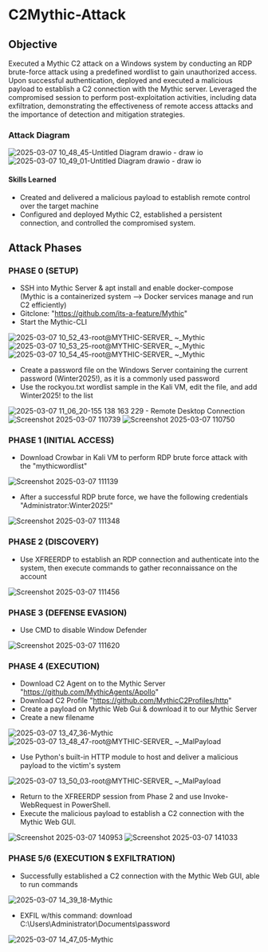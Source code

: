 # C2Mythic-Attack

## Objective
Executed a Mythic C2 attack on a Windows system by conducting an RDP brute-force attack using a predefined wordlist to gain unauthorized access. Upon successful authentication, deployed and executed a malicious payload to establish a C2 connection with the Mythic server. Leveraged the compromised session to perform post-exploitation activities, including data exfiltration, demonstrating the effectiveness of remote access attacks and the importance of detection and mitigation strategies.

### Attack Diagram
![2025-03-07 10_48_45-Untitled Diagram drawio - draw io](https://github.com/user-attachments/assets/bb02f68d-69bf-49dc-89d6-c5045c9741ea)
![2025-03-07 10_49_01-Untitled Diagram drawio - draw io](https://github.com/user-attachments/assets/7f936758-e35f-4d7d-ad4e-ed35d2240456)

#### Skills Learned
- Created and delivered a malicious payload to establish remote control over the target machine
- Configured and deployed Mythic C2, established a persistent connection, and controlled the compromised system.
  
## Attack Phases
### PHASE 0 (SETUP)
- SSH into Mythic Server & apt install and enable docker-compose (Mythic is a containerized system --> Docker services manage and run C2 efficiently)
- Gitclone: "https://github.com/its-a-feature/Mythic"
- Start the Mythic-CLI

![2025-03-07 10_52_43-root@MYTHIC-SERVER_ ~_Mythic](https://github.com/user-attachments/assets/85c4f311-5d57-4ecb-afa1-4734fc85a088)
![2025-03-07 10_53_25-root@MYTHIC-SERVER_ ~_Mythic](https://github.com/user-attachments/assets/77b6c085-d0bb-4d18-86c7-71b723650764)
![2025-03-07 10_54_45-root@MYTHIC-SERVER_ ~_Mythic](https://github.com/user-attachments/assets/eee37928-f1ff-4fa9-8431-8a95e17b5033)

- Create a password file on the Windows Server containing the current password (Winter2025!), as it is a commonly used password
- Use the rockyou.txt wordlist sample in the Kali VM, edit the file, and add Winter2025! to the list

![2025-03-07 11_06_20-155 138 163 229 - Remote Desktop Connection](https://github.com/user-attachments/assets/0705051a-aa61-4e4c-b1be-00abca56e28d)
![Screenshot 2025-03-07 110739](https://github.com/user-attachments/assets/837de843-3dbd-408e-aab0-434463d2085e)
![Screenshot 2025-03-07 110750](https://github.com/user-attachments/assets/a6aad53d-2e95-41c5-88c4-aa9e0828d05b)

### PHASE 1 (INITIAL ACCESS)
- Download Crowbar in Kali VM to perform RDP brute force attack with the "mythicwordlist"

![Screenshot 2025-03-07 111139](https://github.com/user-attachments/assets/669852a8-f441-4cd8-9490-f333ba501407)

- After a successful RDP brute force, we have the following credentials "Administrator:Winter2025!"

![Screenshot 2025-03-07 111348](https://github.com/user-attachments/assets/50d86c00-4d35-48e7-808a-bae0230b15e8)

### PHASE 2 (DISCOVERY)
- Use XFREERDP to establish an RDP connection and authenticate into the system, then execute commands to gather reconnaissance on the account

![Screenshot 2025-03-07 111456](https://github.com/user-attachments/assets/da307222-d32f-498a-9f6a-f726f6f76327)

### PHASE 3 (DEFENSE EVASION)
- Use CMD to disable Window Defender

![Screenshot 2025-03-07 111620](https://github.com/user-attachments/assets/14045543-9d03-4b68-8d9e-9a3728d862e0)

### PHASE 4 (EXECUTION)
- Download C2 Agent on to the Mythic Server "https://github.com/MythicAgents/Apollo"
- Download C2 Profile "https://github.com/MythicC2Profiles/http"
- Create a payload on Mythic Web Gui & download it to our Mythic Server
- Create a new filename

![2025-03-07 13_47_36-Mythic](https://github.com/user-attachments/assets/407932ec-7d5d-47b7-bc4a-70227fd1401e)
![2025-03-07 13_48_47-root@MYTHIC-SERVER_ ~_MalPayload](https://github.com/user-attachments/assets/357d1ac3-530d-40e1-ac9d-34159c09d706)

- Use Python's built-in HTTP module to host and deliver a malicious payload to the victim's system
  
![2025-03-07 13_50_03-root@MYTHIC-SERVER_ ~_MalPayload](https://github.com/user-attachments/assets/60a5a974-fd61-4a72-b355-841132fbcecc)

- Return to the XFREERDP session from Phase 2 and use Invoke-WebRequest in PowerShell.
- Execute the malicious payload to establish a C2 connection with the Mythic Web GUI.

![Screenshot 2025-03-07 140953](https://github.com/user-attachments/assets/e35e26bf-7c4e-4aa2-9c3d-b05c9e332749)
![Screenshot 2025-03-07 141033](https://github.com/user-attachments/assets/91493243-3ee4-4ead-a09f-2e3e851f7a01)

### PHASE 5/6 (EXECUTION $ EXFILTRATION)
- Successfully established a C2 connection with the Mythic Web GUI, able to run commands

![2025-03-07 14_39_18-Mythic](https://github.com/user-attachments/assets/42a483e8-7422-4e68-aa55-24401086ca8e)

- EXFIL w/this command: download C:\Users\Administrator\Documents\password

![2025-03-07 14_47_05-Mythic](https://github.com/user-attachments/assets/5f12955b-a6b9-4e7e-9cb8-670d78aa6a21)





























